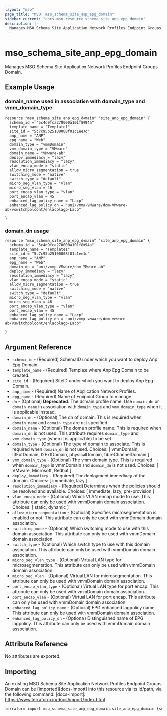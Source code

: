 ```yaml
---
layout: "mso"
page_title: "MSO: mso_schema_site_anp_epg_domain"
sidebar_current: "docs-mso-resource-schema_site_anp_epg_domain"
description: |-
  Manages MSO Schema Site Application Network Profiles Endpoint Groups Domain.
---
```


# mso_schema_site_anp_epg_domain #

Manages MSO Schema Site Application Network Profiles Endpoint Groups Domain.

## Example Usage ##

### domain_name used in association with domain_type and vmm_domain_type ###

```hcl
resource "mso_schema_site_anp_epg_domain" "site_anp_epg_domain" {
  schema_id = "5c4d9fca270000a101f8094a"
  template_name = "Template1"
  site_id = "5c7c95b25100008f01c1ee3c"
  anp_name = "ANP"
  epg_name = "Web"
  domain_type = "vmmDomain"
  vmm_domain_type = "VMware"
  domain_name = "VMware-ab"
  deploy_immediacy = "lazy"
  resolution_immediacy = "lazy"
  vlan_encap_mode = "static"
  allow_micro_segmentation = true
  switching_mode = "native"
  switch_type = "default"
  micro_seg_vlan_type = "vlan"
  micro_seg_vlan = 46
  port_encap_vlan_type = "vlan"
  port_encap_vlan = 45
  enhanced_lag_policy_name = "Lacp"
  enhanced_lag_policy_dn = "uni/vmmp-VMware/dom-VMware-ab/vswitchpolcont/enlacplagp-Lacp"

}

```

### domain_dn usage ###

```hcl
resource "mso_schema_site_anp_epg_domain" "site_anp_epg_domain" {
  schema_id = "5c4d9fca270000a101f8094a"
  template_name = "Template1"
  site_id = "5c7c95b25100008f01c1ee3c"
  anp_name = "ANP"
  epg_name = "Web"
  domain_dn = "uni/vmmp-VMware/dom-VMware-ab"
  deploy_immediacy = "lazy"
  resolution_immediacy = "lazy"
  vlan_encap_mode = "static"
  allow_micro_segmentation = true
  switching_mode = "native"
  switch_type = "default"
  micro_seg_vlan_type = "vlan"
  micro_seg_vlan = 46
  port_encap_vlan_type = "vlan"
  port_encap_vlan = 45
  enhanced_lag_policy_name = "Lacp"
  enhanced_lag_policy_dn = "uni/vmmp-VMware/dom-VMware-ab/vswitchpolcont/enlacplagp-Lacp"

}

```

## Argument Reference ##

* `schema_id` - (Required) SchemaID under which you want to deploy Anp Epg Domain.
* `template_name` - (Required) Template where Anp Epg Domain to be created.
* `site_id` - (Required) SiteID under which you want to deploy Anp Epg Domain.
* `anp_name` - (Required) Name of Application Network Profiles.
* `epg_name` - (Required) Name of Endpoint Group to manage.
* `dn` - (Optional) **Deprecated**. The domain profile name. Use `domain_dn` or `domain_name` in association with `domain_type` and `vmm_domain_type` when it is applicable instead.
* `domain_dn` - (Optional) The dn of domain. This is required when `domain_name` and `domain_type` are not specified.
* `domain_name` - (Optional) The domain profile name. This is required when `domain_dn` is not used. This attribute requires `domain_type` and `vmm_domain_type` (when it is applicable) to be set.
* `domain_type` - (Optional) The type of domain to associate. This is required when `domain_dn` is not used. Choices: [ vmmDomain, l3ExtDomain, l2ExtDomain, physicalDomain, fibreChannelDomain ]
* `vmm_domain_type` - (Optional) The vmm domain type. This is required when `domain_type` is vmmDomain and `domain_dn` is not used. Choices: [ VMware, Microsoft, Redhat ]
* `deploy_immediacy` - (Required) The deployment immediacy of the domain. Choices: [ immediate, lazy ]
* `resolution_immediacy` - (Required) Determines when the policies should be resolved and available. Choices: [ immediate, lazy, pre-provision ]
* `vlan_encap_mode` - (Optional) Which VLAN encap mode to use. This attribute can only be used with vmmDomain domain association. Choices: [ static, dynamic ]
* `allow_micro_segmentation` - (Optional) Specifies microsegmentation is enabled or not. This attribute can only be used with vmmDomain domain association.
* `switching_mode` - (Optional) Which switching mode to use with this domain association. This attribute can only be used with vmmDomain domain association.
* `switch_type` - (Optional) Which switch type to use with this domain association. This attribute can only be used with vmmDomain domain association.
* `micro_seg_vlan_type` - (Optional) Virtual LAN type for microsegmentation. This attribute can only be used with vmmDomain domain association.
* `micro_seg_vlan` - (Optional) Virtual LAN for microsegmentation. This attribute can only be used with vmmDomain domain association.
* `port_encap_vlan_type` - (Optional) Virtual LAN type for port encap. This attribute can only be used with vmmDomain domain association.
* `port_encap_vlan` - (Optional) Virtual LAN for port encap. This attribute can only be used with vmmDomain domain association.
* `enhanced_lag_policy_name` - (Optional) EPG enhanced lagpolicy name. This attribute can only be used with vmmDomain domain association.
* `enhanced_lag_policy_dn` - (Optional) Distinguished name of EPG lagpolicy. This attribute can only be used with vmmDomain domain association.

## Attribute Reference ##

No attributes are exported.

## Importing ##

An existing MSO Schema Site Application Network Profiles Endpoint Groups Domain can be [imported][docs-import] into this resource via its Id/path, via the following command: [docs-import]: <https://www.terraform.io/docs/import/index.html>

```bash
terraform import mso_schema_site_anp_epg_domain.site_anp_epg_domain {schema_id}/sites/{site_id}-{template_name}/anps/{anp_name}/epgs/{epg_name}/domainAssociations/{domain_dn}
```

